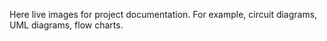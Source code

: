 Here live images for project documentation.
For example, circuit diagrams, UML diagrams, flow charts.